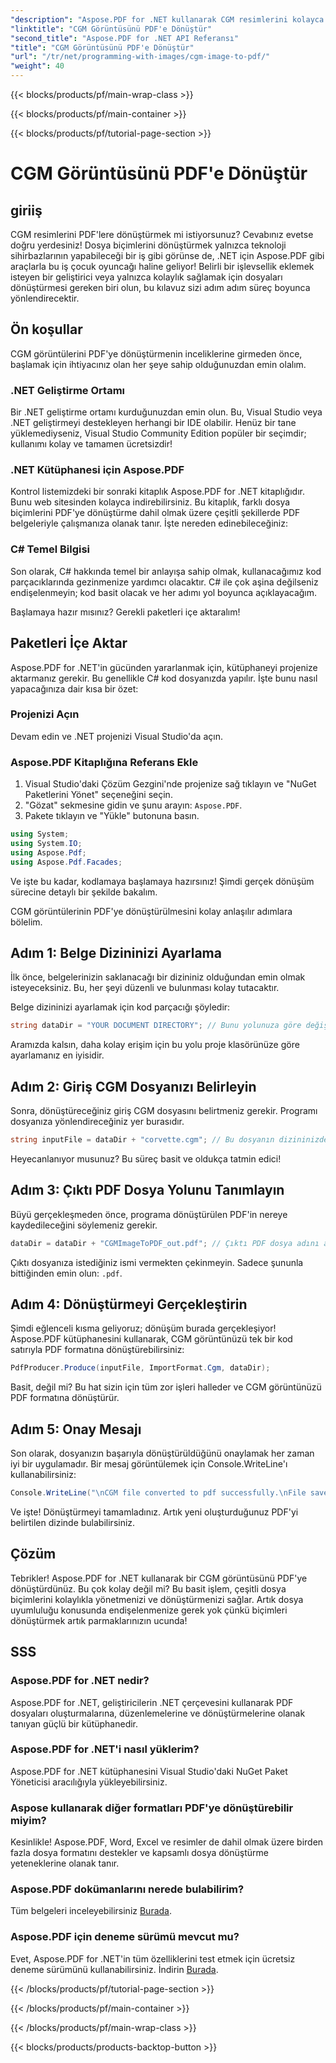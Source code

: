 ```yaml
---
"description": "Aspose.PDF for .NET kullanarak CGM resimlerini kolayca PDF'ye dönüştürün. Bu basit adım adım kılavuzu izleyin ve dosya dönüştürme sürecinizi hızlandırın."
"linktitle": "CGM Görüntüsünü PDF'e Dönüştür"
"second_title": "Aspose.PDF for .NET API Referansı"
"title": "CGM Görüntüsünü PDF'e Dönüştür"
"url": "/tr/net/programming-with-images/cgm-image-to-pdf/"
"weight": 40
---
```


{{< blocks/products/pf/main-wrap-class >}}

{{< blocks/products/pf/main-container >}}

{{< blocks/products/pf/tutorial-page-section >}}

# CGM Görüntüsünü PDF'e Dönüştür

## giriiş

CGM resimlerini PDF'lere dönüştürmek mi istiyorsunuz? Cevabınız evetse doğru yerdesiniz! Dosya biçimlerini dönüştürmek yalnızca teknoloji sihirbazlarının yapabileceği bir iş gibi görünse de, .NET için Aspose.PDF gibi araçlarla bu iş çocuk oyuncağı haline geliyor! Belirli bir işlevsellik eklemek isteyen bir geliştirici veya yalnızca kolaylık sağlamak için dosyaları dönüştürmesi gereken biri olun, bu kılavuz sizi adım adım süreç boyunca yönlendirecektir.

## Ön koşullar

CGM görüntülerini PDF'ye dönüştürmenin inceliklerine girmeden önce, başlamak için ihtiyacınız olan her şeye sahip olduğunuzdan emin olalım.

### .NET Geliştirme Ortamı

Bir .NET geliştirme ortamı kurduğunuzdan emin olun. Bu, Visual Studio veya .NET geliştirmeyi destekleyen herhangi bir IDE olabilir. Henüz bir tane yüklemediyseniz, Visual Studio Community Edition popüler bir seçimdir; kullanımı kolay ve tamamen ücretsizdir!

### .NET Kütüphanesi için Aspose.PDF

Kontrol listemizdeki bir sonraki kitaplık Aspose.PDF for .NET kitaplığıdır. Bunu web sitesinden kolayca indirebilirsiniz. Bu kitaplık, farklı dosya biçimlerini PDF'ye dönüştürme dahil olmak üzere çeşitli şekillerde PDF belgeleriyle çalışmanıza olanak tanır. İşte nereden edinebileceğiniz:

### C# Temel Bilgisi

Son olarak, C# hakkında temel bir anlayışa sahip olmak, kullanacağımız kod parçacıklarında gezinmenize yardımcı olacaktır. C# ile çok aşina değilseniz endişelenmeyin; kod basit olacak ve her adımı yol boyunca açıklayacağım.

Başlamaya hazır mısınız? Gerekli paketleri içe aktaralım!

## Paketleri İçe Aktar

Aspose.PDF for .NET'in gücünden yararlanmak için, kütüphaneyi projenize aktarmanız gerekir. Bu genellikle C# kod dosyanızda yapılır. İşte bunu nasıl yapacağınıza dair kısa bir özet:

### Projenizi Açın

Devam edin ve .NET projenizi Visual Studio'da açın. 

### Aspose.PDF Kitaplığına Referans Ekle

1. Visual Studio'daki Çözüm Gezgini'nde projenize sağ tıklayın ve "NuGet Paketlerini Yönet" seçeneğini seçin.
2. "Gözat" sekmesine gidin ve şunu arayın: `Aspose.PDF`.
3. Pakete tıklayın ve "Yükle" butonuna basın.

```csharp
using System;
using System.IO;
using Aspose.Pdf;
using Aspose.Pdf.Facades;
```

Ve işte bu kadar, kodlamaya başlamaya hazırsınız! Şimdi gerçek dönüşüm sürecine detaylı bir şekilde bakalım.

CGM görüntülerinin PDF'ye dönüştürülmesini kolay anlaşılır adımlara bölelim.

## Adım 1: Belge Dizininizi Ayarlama

İlk önce, belgelerinizin saklanacağı bir dizininiz olduğundan emin olmak isteyeceksiniz. Bu, her şeyi düzenli ve bulunması kolay tutacaktır. 

Belge dizininizi ayarlamak için kod parçacığı şöyledir:

```csharp
string dataDir = "YOUR DOCUMENT DIRECTORY"; // Bunu yolunuza göre değiştirin
```

Aramızda kalsın, daha kolay erişim için bu yolu proje klasörünüze göre ayarlamanız en iyisidir.

## Adım 2: Giriş CGM Dosyanızı Belirleyin

Sonra, dönüştüreceğiniz giriş CGM dosyasını belirtmeniz gerekir. Programı dosyanıza yönlendireceğiniz yer burasıdır.

```csharp
string inputFile = dataDir + "corvette.cgm"; // Bu dosyanın dizininizde mevcut olduğundan emin olun
```

Heyecanlanıyor musunuz? Bu süreç basit ve oldukça tatmin edici!

## Adım 3: Çıktı PDF Dosya Yolunu Tanımlayın

Büyü gerçekleşmeden önce, programa dönüştürülen PDF'in nereye kaydedileceğini söylemeniz gerekir.

```csharp
dataDir = dataDir + "CGMImageToPDF_out.pdf"; // Çıktı PDF dosya adını ayarlayın
```

Çıktı dosyanıza istediğiniz ismi vermekten çekinmeyin. Sadece şununla bittiğinden emin olun: `.pdf`.

## Adım 4: Dönüştürmeyi Gerçekleştirin

Şimdi eğlenceli kısma geliyoruz; dönüşüm burada gerçekleşiyor! Aspose.PDF kütüphanesini kullanarak, CGM görüntünüzü tek bir kod satırıyla PDF formatına dönüştürebilirsiniz:

```csharp
PdfProducer.Produce(inputFile, ImportFormat.Cgm, dataDir);
```

Basit, değil mi? Bu hat sizin için tüm zor işleri halleder ve CGM görüntünüzü PDF formatına dönüştürür.

## Adım 5: Onay Mesajı

Son olarak, dosyanızın başarıyla dönüştürüldüğünü onaylamak her zaman iyi bir uygulamadır. Bir mesaj görüntülemek için Console.WriteLine'ı kullanabilirsiniz:

```csharp
Console.WriteLine("\nCGM file converted to pdf successfully.\nFile saved at " + dataDir);
```

Ve işte! Dönüştürmeyi tamamladınız. Artık yeni oluşturduğunuz PDF'yi belirtilen dizinde bulabilirsiniz.

## Çözüm

Tebrikler! Aspose.PDF for .NET kullanarak bir CGM görüntüsünü PDF'ye dönüştürdünüz. Bu çok kolay değil mi? Bu basit işlem, çeşitli dosya biçimlerini kolaylıkla yönetmenizi ve dönüştürmenizi sağlar. Artık dosya uyumluluğu konusunda endişelenmenize gerek yok çünkü biçimleri dönüştürmek artık parmaklarınızın ucunda!

## SSS

### Aspose.PDF for .NET nedir?  
Aspose.PDF for .NET, geliştiricilerin .NET çerçevesini kullanarak PDF dosyaları oluşturmalarına, düzenlemelerine ve dönüştürmelerine olanak tanıyan güçlü bir kütüphanedir.

### Aspose.PDF for .NET'i nasıl yüklerim?  
Aspose.PDF for .NET kütüphanesini Visual Studio'daki NuGet Paket Yöneticisi aracılığıyla yükleyebilirsiniz.

### Aspose kullanarak diğer formatları PDF'ye dönüştürebilir miyim?  
Kesinlikle! Aspose.PDF, Word, Excel ve resimler de dahil olmak üzere birden fazla dosya formatını destekler ve kapsamlı dosya dönüştürme yeteneklerine olanak tanır.

### Aspose.PDF dokümanlarını nerede bulabilirim?  
Tüm belgeleri inceleyebilirsiniz [Burada](https://reference.aspose.com/pdf/net/).

### Aspose.PDF için deneme sürümü mevcut mu?  
Evet, Aspose.PDF for .NET'in tüm özelliklerini test etmek için ücretsiz deneme sürümünü kullanabilirsiniz. İndirin [Burada](https://releases.aspose.com/).

{{< /blocks/products/pf/tutorial-page-section >}}

{{< /blocks/products/pf/main-container >}}

{{< /blocks/products/pf/main-wrap-class >}}

{{< blocks/products/products-backtop-button >}}